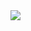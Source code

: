 <a href="https://wakatime.com/@adam_snow">
  <img src="https://github-readme-stats.vercel.app/api/wakatime?username=adam_snow&theme=radical&custom_title=⚡&nbsp;Top&nbsp;Languages&langs_count=6&hide=astro,markdown&layout=compact">
</a>
